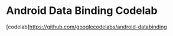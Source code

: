 Android Data Binding Codelab
=============================================

[codelab]https://github.com/googlecodelabs/android-databinding

